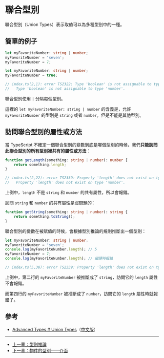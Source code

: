 # 聯合型別

聯合型別（Union Types）表示取值可以為多種型別中的一種。

## 簡單的例子

```ts
let myFavoriteNumber: string | number;
myFavoriteNumber = 'seven';
myFavoriteNumber = 7;
```

```ts
let myFavoriteNumber: string | number;
myFavoriteNumber = true;

// index.ts(2,1): error TS2322: Type 'boolean' is not assignable to type 'string | number'.
//   Type 'boolean' is not assignable to type 'number'.
```

聯合型別使用 `|` 分隔每個型別。

這裡的 `let myFavoriteNumber: string | number` 的含義是，允許 `myFavoriteNumber` 的型別是 `string` 或者 `number`，但是不能是其他型別。

## 訪問聯合型別的屬性或方法

當 TypeScript 不確定一個聯合型別的變數到底是哪個型別的時候，我們**只能訪問此聯合型別的所有型別裡共有的屬性或方法**：

```ts
function getLength(something: string | number): number {
    return something.length;
}

// index.ts(2,22): error TS2339: Property 'length' does not exist on type 'string | number'.
//   Property 'length' does not exist on type 'number'.
```

上例中，`length` 不是 `string` 和 `number` 的共有屬性，所以會報錯。

訪問 `string` 和 `number` 的共有屬性是沒問題的：

```ts
function getString(something: string | number): string {
    return something.toString();
}
```

聯合型別的變數在被賦值的時候，會根據型別推論的規則推斷出一個型別：

```ts
let myFavoriteNumber: string | number;
myFavoriteNumber = 'seven';
console.log(myFavoriteNumber.length); // 5
myFavoriteNumber = 7;
console.log(myFavoriteNumber.length); // 編譯時報錯

// index.ts(5,30): error TS2339: Property 'length' does not exist on type 'number'.
```

上例中，第二行的 `myFavoriteNumber` 被推斷成了 `string`，訪問它的 `length` 屬性不會報錯。

而第四行的 `myFavoriteNumber` 被推斷成了 `number`，訪問它的 `length` 屬性時就報錯了。

## 參考

- [Advanced Types # Union Types](http://www.typescriptlang.org/docs/handbook/advanced-types.html#union-types)（[中文版](https://zhongsp.gitbooks.io/typescript-handbook/content/doc/handbook/Advanced%20Types.html#聯合型別)）

---

- [上一章：型別推論](type-inference.md)
- [下一章：物件的型別——介面](type-of-object-interfaces.md)
